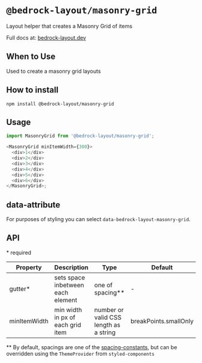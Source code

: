 # `@bedrock-layout/masonry-grid`

Layout helper that creates a Masonry Grid of items

Full docs at: [bedrock-layout.dev](https://bedrock-layout.dev/)

## When to Use

Used to create a masonry grid layouts

## How to install

`npm install @bedrock-layout/masonry-grid`

## Usage

```javascript
import MasonryGrid from '@bedrock-layout/masonry-grid';

<MasonryGrid minItemWidth={300}>
  <div>1</div>
  <div>2</div>
  <div>3</div>
  <div>4</div>
  <div>5</div>
  <div>6</div>
</MasonryGrid>;
```

## data-attribute

For purposes of styling you can select `data-bedrock-layout-masonry-grid`.

## API

\* required

| Property     | Description                       | Type                                   | Default               |
| ------------ | --------------------------------- | -------------------------------------- | --------------------- |
| gutter\*     | sets space inbetween each element | one of spacing\*\*                     | -                     |
| minItemWidth | min width in px of each grid item | number or valid CSS length as a string | breakPoints.smallOnly |

\*\* By default, spacings are one of the [spacing-constants](https://github.com/Bedrock-Layouts/Bedrock/tree/main/packages/spacing-constants), but can be overridden using the `ThemeProvider` from `styled-components`

